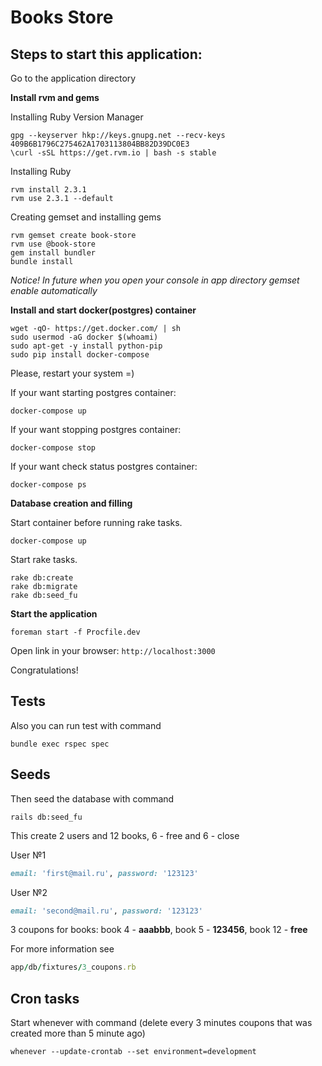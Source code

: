 # Books Store

## Steps to start this application:

Go to the application directory


**Install rvm and gems**

Installing Ruby Version Manager
```
gpg --keyserver hkp://keys.gnupg.net --recv-keys 409B6B1796C275462A1703113804BB82D39DC0E3
\curl -sSL https://get.rvm.io | bash -s stable
```

Installing Ruby
```
rvm install 2.3.1
rvm use 2.3.1 --default

```

Creating gemset and installing gems
```
rvm gemset create book-store
rvm use @book-store
gem install bundler
bundle install
```

_Notice! In future when you open your console in app directory gemset enable automatically_

**Install and start docker(postgres) container**
```
wget -qO- https://get.docker.com/ | sh
sudo usermod -aG docker $(whoami)
sudo apt-get -y install python-pip
sudo pip install docker-compose
```
Please, restart your system =)

If your want starting postgres container:

```
docker-compose up
```
If your want stopping postgres container:

```
docker-compose stop
```

If your want check status postgres container:

```
docker-compose ps
```


**Database creation and filling**

Start container before running rake tasks.
 
```
docker-compose up
```

Start rake tasks.

```
rake db:create
rake db:migrate
rake db:seed_fu
```

**Start the application**

```
foreman start -f Procfile.dev
```

Open link in your browser: `http://localhost:3000`

Congratulations!

## Tests

Also you can run test with command

```console
bundle exec rspec spec
```

## Seeds

Then seed the database with command

```console
rails db:seed_fu
```

This create 2 users and 12 books, 6 - free and 6 - close

User №1

```ruby
email: 'first@mail.ru', password: '123123'
```

User №2

```ruby
email: 'second@mail.ru', password: '123123'
```

3 coupons for books: book 4 - **aaabbb**, book 5 - **123456**, book 12 - **free**

For more information see

```ruby
app/db/fixtures/3_coupons.rb
```

## Cron tasks

Start whenever with command (delete every 3 minutes coupons that was created more than 5 minute ago)
```console
whenever --update-crontab --set environment=development
```
